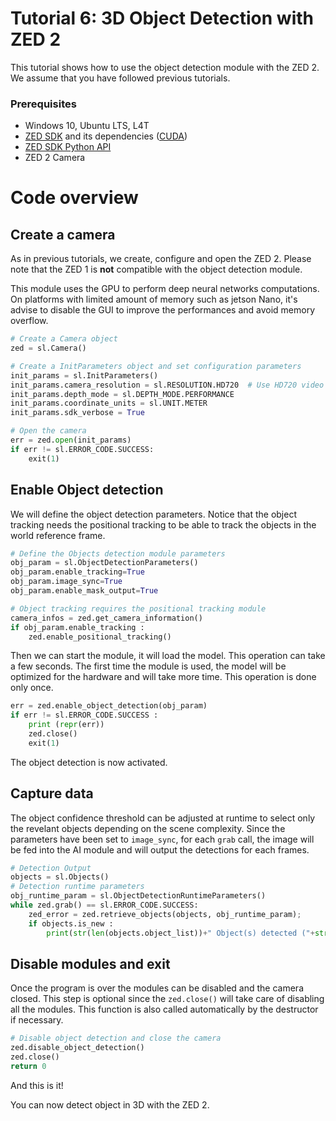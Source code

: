 # Tutorial 6: 3D Object Detection with ZED 2

This tutorial shows how to use the object detection module with the ZED 2.<br/>
We assume that you have followed previous tutorials.

### Prerequisites

- Windows 10, Ubuntu LTS, L4T
- [ZED SDK](https://www.stereolabs.com/developers/) and its dependencies ([CUDA](https://developer.nvidia.com/cuda-downloads))
- [ZED SDK Python API](https://www.stereolabs.com/docs/app-development/python/install/)
- ZED 2 Camera

# Code overview
## Create a camera

As in previous tutorials, we create, configure and open the ZED 2. Please note that the ZED 1 is **not** compatible with the object detection module.

This module uses the GPU to perform deep neural networks computations. On platforms with limited amount of memory such as jetson Nano, it's advise to disable the GUI to improve the performances and avoid memory overflow.

``` python
# Create a Camera object
zed = sl.Camera()

# Create a InitParameters object and set configuration parameters
init_params = sl.InitParameters()
init_params.camera_resolution = sl.RESOLUTION.HD720  # Use HD720 video mode
init_params.depth_mode = sl.DEPTH_MODE.PERFORMANCE
init_params.coordinate_units = sl.UNIT.METER
init_params.sdk_verbose = True

# Open the camera
err = zed.open(init_params)
if err != sl.ERROR_CODE.SUCCESS:
    exit(1)
```

## Enable Object detection

We will define the object detection parameters. Notice that the object tracking needs the positional tracking to be able to track the objects in the world reference frame.

```python
# Define the Objects detection module parameters
obj_param = sl.ObjectDetectionParameters()
obj_param.enable_tracking=True
obj_param.image_sync=True
obj_param.enable_mask_output=True

# Object tracking requires the positional tracking module
camera_infos = zed.get_camera_information()
if obj_param.enable_tracking :
    zed.enable_positional_tracking()
```

Then we can start the module, it will load the model. This operation can take a few seconds. The first time the module is used, the model will be optimized for the hardware and will take more time. This operation is done only once.

```python
err = zed.enable_object_detection(obj_param)
if err != sl.ERROR_CODE.SUCCESS :
    print (repr(err))
    zed.close()
    exit(1)
```

The object detection is now activated.

## Capture data

The object confidence threshold can be adjusted at runtime to select only the revelant objects depending on the scene complexity. Since the parameters have been set to `image_sync`, for each `grab` call, the image will be fed into the AI module and will output the detections for each frames.

```python
# Detection Output
objects = sl.Objects()
# Detection runtime parameters
obj_runtime_param = sl.ObjectDetectionRuntimeParameters()
while zed.grab() == sl.ERROR_CODE.SUCCESS:
    zed_error = zed.retrieve_objects(objects, obj_runtime_param);
    if objects.is_new :
        print(str(len(objects.object_list))+" Object(s) detected ("+str(zed.get_current_fps())+" FPS)")
```

## Disable modules and exit

Once the program is over the modules can be disabled and the camera closed. This step is optional since the `zed.close()` will take care of disabling all the modules. This function is also called automatically by the destructor if necessary.<br/>

```python
# Disable object detection and close the camera
zed.disable_object_detection()
zed.close()
return 0
```

And this is it!<br/>

You can now detect object in 3D with the ZED 2.
